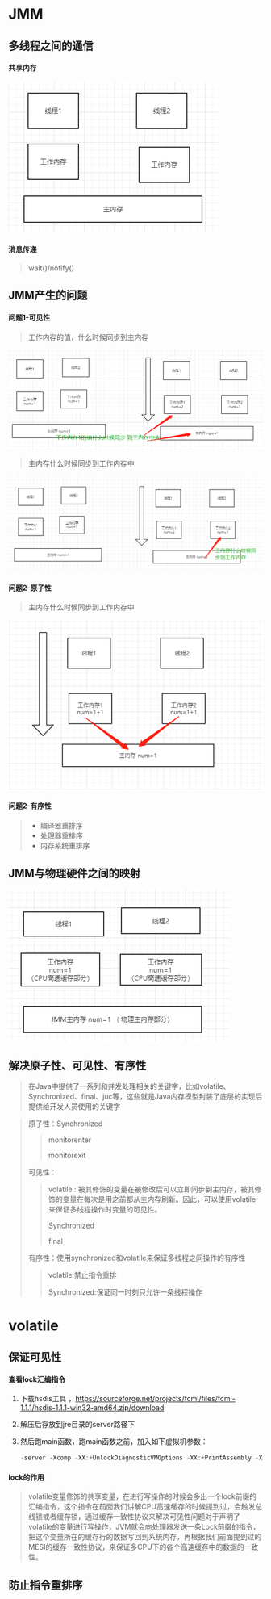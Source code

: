 # JMM



## 多线程之间的通信

#### 共享内存

![](image/gongxiangneicun.png)

#### 消息传递

> wait()/notify()



## JMM产生的问题

#### 问题1-可见性

> 工作内存的值，什么时候同步到主内存

![](image/wenti1.png)



> 主内存什么时候同步到工作内存中

![](image/wenti2.png)

#### 问题2-原子性

> 主内存什么时候同步到工作内存中

![](image/yuanzixing.png)



#### 问题2-有序性

> - 编译器重排序
> - 处理器重排序
> - 内存系统重排序

## JMM与物理硬件之间的映射

![](image/wuliyinshe.png)



## 解决原子性、可见性、有序性

> 在Java中提供了一系列和并发处理相关的关键字，比如volatile、Synchronized、final、juc等，这些就是Java内存模型封装了底层的实现后提供给开发人员使用的关键字

> 原子性：Synchronized 
>
> > monitorenter
> >
> > monitorexit
>
> 可见性：
>
> > volatile : 被其修饰的变量在被修改后可以立即同步到主内存，被其修饰的变量在每次是用之前都从主内存刷新。因此，可以使用volatile来保证多线程操作时变量的可见性。
> >
> > Synchronized 
> >
> >  final
>
> 有序性：使用synchronized和volatile来保证多线程之间操作的有序性
>
> > volatile:禁止指令重排
> >
> > Synchronized:保证同一时刻只允许一条线程操作



# volatile 

## 保证可见性

#### 查看lock汇编指令

1. 下载hsdis工具 ，https://sourceforge.net/projects/fcml/files/fcml-1.1.1/hsdis-1.1.1-win32-amd64.zip/download

2. 解压后存放到jre目录的server路径下

3. 然后跑main函数，跑main函数之前，加入如下虚拟机参数：

   ```java
   -server -Xcomp -XX:+UnlockDiagnosticVMOptions -XX:+PrintAssembly -XX:CompileCommand=compileonly,*App.getInstance（替换成实际运行的代码）
   ```

#### lock的作用

> volatile变量修饰的共享变量，在进行写操作的时候会多出一个lock前缀的汇编指令，这个指令在前面我们讲解CPU高速缓存的时候提到过，会触发总线锁或者缓存锁，通过缓存一致性协议来解决可见性问题对于声明了volatile的变量进行写操作，JVM就会向处理器发送一条Lock前缀的指令，把这个变量所在的缓存行的数据写回到系统内存，再根据我们前面提到过的MESI的缓存一致性协议，来保证多CPU下的各个高速缓存中的数据的一致性。

## 防止指令重排序

